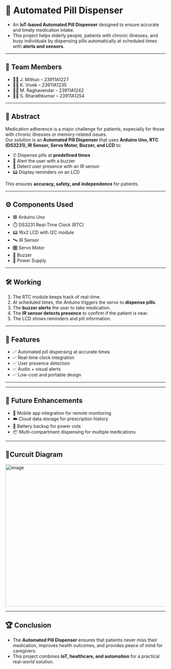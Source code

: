 # 💊 Automated Pill Dispenser

- An **IoT-based Automated Pill Dispenser** designed to ensure accurate and timely medication intake.  
- This project helps elderly people, patients with chronic illnesses, and busy individuals by dispensing pills automatically at scheduled times with **alerts and sensors**.  

---

## 👥 Team Members
- 🧑‍💻 J. Mithun – 23911A1227  
- 🧑‍💻 K. Vivek – 23911A1235  
- 🧑‍💻 M. Raghavendar – 23911A1242  
- 🧑‍💻 S. Bharathkumar – 23911A1254  

---

## 📖 Abstract
Medication adherence is a major challenge for patients, especially for those with chronic illnesses or memory-related issues.  
Our solution is an **Automated Pill Dispenser** that uses **Arduino Uno, RTC (DS3231), IR Sensor, Servo Motor, Buzzer, and LCD** to:  
- ⏰ Dispense pills at **predefined times**  
- 🔔 Alert the user with a buzzer  
- 👀 Detect user presence with an IR sensor  
- 📟 Display reminders on an LCD  

This ensures **accuracy, safety, and independence** for patients.  

---

## ⚙️ Components Used
- 🟦 Arduino Uno  
- ⏱️ DS3231 Real-Time Clock (RTC)  
- 📟 16x2 LCD with I2C module  
- 🛰️ IR Sensor  
- 🎛️ Servo Motor  
- 🔔 Buzzer  
- 🔌 Power Supply  

---

## 🛠️ Working
1. The RTC module keeps track of real-time.  
2. At scheduled times, the Arduino triggers the servo to **dispense pills**.  
3. The **buzzer alerts** the user to take medication.  
4. The **IR sensor detects presence** to confirm if the patient is near.  
5. The LCD shows reminders and pill information.  

---

## 🚀 Features
- ✅ Automated pill dispensing at accurate times  
- ✅ Real-time clock integration  
- ✅ User presence detection  
- ✅ Audio + visual alerts  
- ✅ Low-cost and portable design  

---

---

## 🔮 Future Enhancements
- 📱 Mobile app integration for remote monitoring  
- ☁️ Cloud data storage for prescription history  
- 🔋 Battery backup for power cuts  
- 📦 Multi-compartment dispensing for multiple medications  

---

## 📸Curcuit Diagram
<img width="818" height="446" alt="image" src="https://github.com/user-attachments/assets/92d5094b-643a-46b2-b9ad-3a57d943b3c1" />


---

## 🏆 Conclusion
- The **Automated Pill Dispenser** ensures that patients never miss their medication, improves health outcomes, and provides peace of mind for caregivers.  
- This project combines **IoT, healthcare, and automation** for a practical real-world solution.
